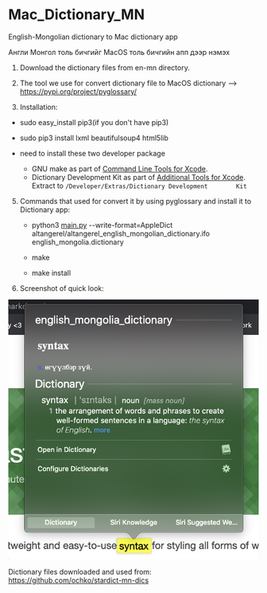 # Mac_Dictionary_MN
English-Mongolian dictionary to Mac dictionary app

Англи Монгол толь бичгийг MacOS толь бичгийн апп дээр нэмэх

1. Download the dictionary files from en-mn directory.

2. The tool we use for convert dictionary file to MacOS dictionary --> https://pypi.org/project/pyglossary/

4. Installation: 

  - sudo easy_install pip3(if you don't have pip3)
  - sudo pip3 install lxml beautifulsoup4 html5lib
  - need to install these two developer package 

    - GNU make as part of [Command Line Tools for Xcode](http://developer.apple.com/downloads).
    - Dictionary Development Kit as part of [Additional Tools for Xcode](http://developer.apple.com/downloads). Extract to `/Developer/Extras/Dictionary Development        Kit`

5. Commands that used for convert it by using pyglossary and install it to Dictionary app:

    - python3 [main.py](http://main.py/) --write-format=AppleDict altangerel/altangerel_english_mongolian_dictionary.ifo english_mongolia.dictionary

    - make

    - make install
  
6. Screenshot of quick look:

  ![Test Image 1](https://github.com/N3TBOY/Mac_Dictionary_MN/blob/master/en-mn/Screen%20Shot%202020-07-31%20at%2018.19.10.png)

Dictionary files downloaded and used from: https://github.com/ochko/stardict-mn-dics
